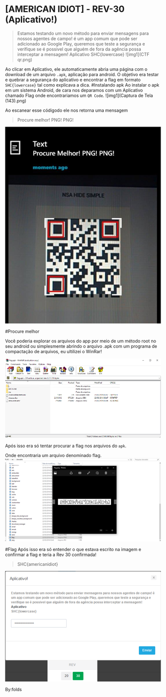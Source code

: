 # [AMERICAN IDIOT] - REV-30 (Aplicativo!)

>Estamos testando um novo método para enviar mensagens para nossos agentes de campo! é um app comum que pode ser adicionado ao Google Play, queremos que teste a segurança e verifique se é possivel que alguém de fora da agência possa interceptar a mensagem! 
Aplicativo
SHC{lowercase}
![img1](CTF qr.png)

Ao clicar em Aplicativo, ele automaticamente abria uma página com o download de um arquivo ```.apk```, aplicação para android.
O objetivo era testar e quebrar a segurança do aplicativo e encontrar a flag em formato ```SHC{lowercase}``` tal como explicava a dica.
#Instalando apk
Ao instalar o apk em um sistema Android, de cara nos deparamos com um Aplicativo chamado Flag
onde encontrariamos um ```QR Code```.
![img1](Captura de Tela (143).png)

Ao escanear esse códigodo ele nos retorna uma mensagem
>Procure melhor! PNG! PNG!

![img1](code.jpg)

#Procure melhor

Você poderia explorar os arquivos do app por meio de um método root no seu android
ou simplesmente abrindo o arquivo .apk com um programa de compactação de arquivos, eu ultilizei o WinRar!

![img1](rar.png)

Após isso era só tentar procurar a flag nos arquivos do ```apk```.

Onde encontraria um arquivo denominado flag.
![img1](FIM.png)

#Flag
Após isso era só entender o que estava escrito na imagem e confirmar a flag e teria a Rev 30 confirmada!
>SHC{americanidiot}

![img1](confirm.png)


By:folds


